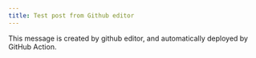 ```yaml
---
title: Test post from Github editor
---
```

This message is created by github editor, and automatically deployed by GitHub Action. 
